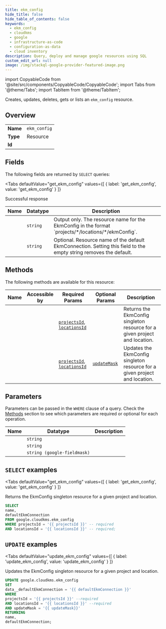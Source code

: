 ```yaml
--- 
title: ekm_config
hide_title: false
hide_table_of_contents: false
keywords:
  - ekm_config
  - cloudkms
  - google
  - infrastructure-as-code
  - configuration-as-data
  - cloud inventory
description: Query, deploy and manage google resources using SQL
custom_edit_url: null
image: /img/stackql-google-provider-featured-image.png
---
```


import CopyableCode from '@site/src/components/CopyableCode/CopyableCode';
import Tabs from '@theme/Tabs';
import TabItem from '@theme/TabItem';

Creates, updates, deletes, gets or lists an <code>ekm_config</code> resource.

## Overview
<table><tbody>
<tr><td><b>Name</b></td><td><code>ekm_config</code></td></tr>
<tr><td><b>Type</b></td><td>Resource</td></tr>
<tr><td><b>Id</b></td><td><CopyableCode code="google.cloudkms.ekm_config" /></td></tr>
</tbody></table>

## Fields

The following fields are returned by `SELECT` queries:

<Tabs
    defaultValue="get_ekm_config"
    values={[
        { label: 'get_ekm_config', value: 'get_ekm_config' }
    ]}
>
<TabItem value="get_ekm_config">

Successful response

<table>
<thead>
    <tr>
    <th>Name</th>
    <th>Datatype</th>
    <th>Description</th>
    </tr>
</thead>
<tbody>
<tr>
    <td><CopyableCode code="name" /></td>
    <td><code>string</code></td>
    <td>Output only. The resource name for the EkmConfig in the format `projects/*/locations/*/ekmConfig`.</td>
</tr>
<tr>
    <td><CopyableCode code="defaultEkmConnection" /></td>
    <td><code>string</code></td>
    <td>Optional. Resource name of the default EkmConnection. Setting this field to the empty string removes the default.</td>
</tr>
</tbody>
</table>
</TabItem>
</Tabs>

## Methods

The following methods are available for this resource:

<table>
<thead>
    <tr>
    <th>Name</th>
    <th>Accessible by</th>
    <th>Required Params</th>
    <th>Optional Params</th>
    <th>Description</th>
    </tr>
</thead>
<tbody>
<tr>
    <td><a href="#get_ekm_config"><CopyableCode code="get_ekm_config" /></a></td>
    <td><CopyableCode code="select" /></td>
    <td><a href="#parameter-projectsId"><code>projectsId</code></a>, <a href="#parameter-locationsId"><code>locationsId</code></a></td>
    <td></td>
    <td>Returns the EkmConfig singleton resource for a given project and location.</td>
</tr>
<tr>
    <td><a href="#update_ekm_config"><CopyableCode code="update_ekm_config" /></a></td>
    <td><CopyableCode code="update" /></td>
    <td><a href="#parameter-projectsId"><code>projectsId</code></a>, <a href="#parameter-locationsId"><code>locationsId</code></a></td>
    <td><a href="#parameter-updateMask"><code>updateMask</code></a></td>
    <td>Updates the EkmConfig singleton resource for a given project and location.</td>
</tr>
</tbody>
</table>

## Parameters

Parameters can be passed in the `WHERE` clause of a query. Check the [Methods](#methods) section to see which parameters are required or optional for each operation.

<table>
<thead>
    <tr>
    <th>Name</th>
    <th>Datatype</th>
    <th>Description</th>
    </tr>
</thead>
<tbody>
<tr id="parameter-locationsId">
    <td><CopyableCode code="locationsId" /></td>
    <td><code>string</code></td>
    <td></td>
</tr>
<tr id="parameter-projectsId">
    <td><CopyableCode code="projectsId" /></td>
    <td><code>string</code></td>
    <td></td>
</tr>
<tr id="parameter-updateMask">
    <td><CopyableCode code="updateMask" /></td>
    <td><code>string (google-fieldmask)</code></td>
    <td></td>
</tr>
</tbody>
</table>

## `SELECT` examples

<Tabs
    defaultValue="get_ekm_config"
    values={[
        { label: 'get_ekm_config', value: 'get_ekm_config' }
    ]}
>
<TabItem value="get_ekm_config">

Returns the EkmConfig singleton resource for a given project and location.

```sql
SELECT
name,
defaultEkmConnection
FROM google.cloudkms.ekm_config
WHERE projectsId = '{{ projectsId }}' -- required
AND locationsId = '{{ locationsId }}' -- required;
```
</TabItem>
</Tabs>


## `UPDATE` examples

<Tabs
    defaultValue="update_ekm_config"
    values={[
        { label: 'update_ekm_config', value: 'update_ekm_config' }
    ]}
>
<TabItem value="update_ekm_config">

Updates the EkmConfig singleton resource for a given project and location.

```sql
UPDATE google.cloudkms.ekm_config
SET 
data__defaultEkmConnection = '{{ defaultEkmConnection }}'
WHERE 
projectsId = '{{ projectsId }}' --required
AND locationsId = '{{ locationsId }}' --required
AND updateMask = '{{ updateMask}}'
RETURNING
name,
defaultEkmConnection;
```
</TabItem>
</Tabs>
